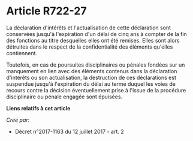 # Article R722-27

La déclaration d'intérêts et l'actualisation de cette déclaration sont conservées jusqu'à l'expiration d'un délai de cinq ans
à compter de la fin des fonctions au titre desquelles elles ont été remises. Elles sont alors détruites dans le respect de la
confidentialité des éléments qu'elles contiennent.

Toutefois, en cas de poursuites disciplinaires ou pénales fondées sur un manquement en lien avec des éléments contenus dans
la déclaration d'intérêts ou son actualisation, la destruction de ces déclarations est suspendue jusqu'à l'expiration du
délai au terme duquel les voies de recours contre la décision éventuellement prise à l'issue de la procédure disciplinaire ou
pénale engagée sont épuisées.

**Liens relatifs à cet article**

_Créé par_:

  - Décret n°2017-1163 du 12 juillet 2017 - art. 2
